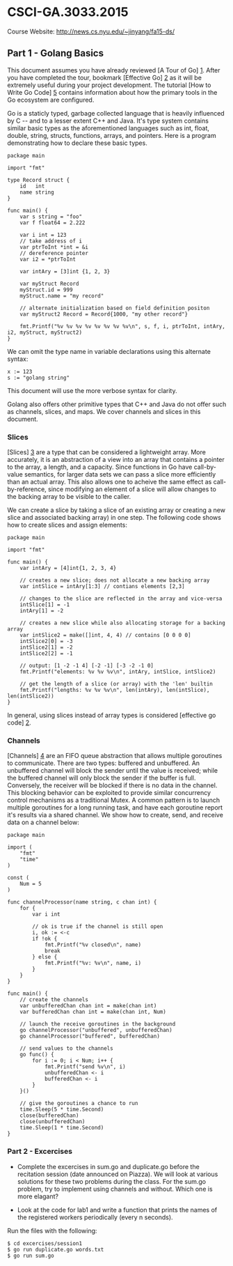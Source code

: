 # CSCI-GA.3033.2015
Course Website: http://news.cs.nyu.edu/~jinyang/fa15-ds/

## Part 1 - Golang Basics

This document assumes you have already reviewed [A Tour of Go] [1]. After you have completed the tour, bookmark [Effective Go] [2] as it will be extremely useful during your project development. The tutorial [How to Write Go Code] [5] contains information about how the primary tools in the Go ecosystem are configured.

Go is a staticly typed, garbage collected language that is heavily influenced by C 
-- and to a lesser extent C++ and Java. It's type system contains similar basic types 
as the aforementioned languages such as int, float, double, string, structs, 
functions, arrays, and pointers. Here is a program demonstrating how to declare these basic types. 

	package main
	
	import "fmt"
	
	type Record struct {
		id   int
		name string
	}
	
	func main() {
		var s string = "foo"
		var f float64 = 2.222
	
		var i int = 123
		// take address of i
		var ptrToInt *int = &i
		// dereference pointer
		var i2 = *ptrToInt

		var intAry = [3]int {1, 2, 3}
	
		var myStruct Record
		myStruct.id = 999
		myStruct.name = "my record"
	
		// alternate initialization based on field definition positon
		var myStruct2 Record = Record{1000, "my other record"}
	
		fmt.Printf("%v %v %v %v %v %v %v %v\n", s, f, i, ptrToInt, intAry, i2, myStruct, myStruct2)
	}

We can omit the type name in variable declarations using this alternate syntax:

	x := 123
	s := "golang string"

This document will use the more verbose syntax for clarity.


Golang also offers other primitive types that C++ and Java do not offer such as channels, slices, and maps. We cover channels and slices in this document.

### Slices
[Slices] [3] are a type that can be considered a lightweight array. More accurately, it is an abstraction of a view into an array that contains a pointer to the array, a length, and a capacity. Since functions in Go have call-by-value semantics, for larger data sets we can pass a slice more efficiently than an actual array. This also allows one to acheive the same effect as call-by-reference, since modifying an element of a slice will allow changes to the backing array to be visible to the caller.

We can create a slice by taking a slice of an existing array or creating a new slice and associated backing array) in one step. The following code shows how to create slices and assign elements:

	package main
	
	import "fmt"
	
	func main() {
		var intAry = [4]int{1, 2, 3, 4}
	
		// creates a new slice; does not allocate a new backing array
		var intSlice = intAry[1:3] // contians elements [2,3]
	
		// changes to the slice are reflected in the array and vice-versa
		intSlice[1] = -1
		intAry[1] = -2
	
		// creates a new slice while also allocating storage for a backing array
		var intSlice2 = make([]int, 4, 4) // contains [0 0 0 0]
		intSlice2[0] = -3
		intSlice2[1] = -2
		intSlice2[2] = -1

		// output: [1 -2 -1 4] [-2 -1] [-3 -2 -1 0]
		fmt.Printf("elements: %v %v %v\n", intAry, intSlice, intSlice2)
	
		// get the length of a slice (or array) with the 'len' builtin
		fmt.Printf("lengths: %v %v %v\n", len(intAry), len(intSlice), len(intSlice2))
	}

In general, using slices instead of array types is considered [effective go code] [2].

### Channels

[Channels] [4] are an FIFO queue abstraction that allows multiple goroutines to communicate. There are two types: buffered and unbuffered. An unbuffered channel will block the sender until the value is received; while the buffered channel will only block the sender if the buffer is full. Conversely, the receiver will be blocked if there is no data in the channel. This blocking behavior can be exploited to provide similar concurrency control mechanisms as a traditional Mutex. A common pattern is to launch multiple goroutines for a long running task, and have each goroutine report it's results via a shared channel. We show how to create, send, and receive data on a channel below:


	package main
	
	import (
		"fmt"
		"time"
	)
	
	const (
		Num = 5
	)
	
	func channelProcessor(name string, c chan int) {
		for {
			var i int
	
			// ok is true if the channel is still open
			i, ok := <-c
			if !ok {
				fmt.Printf("%v closed\n", name)
				break
			} else {
				fmt.Printf("%v: %v\n", name, i)
			}
		}
	}
	
	func main() {
		// create the channels
		var unbufferedChan chan int = make(chan int)
		var bufferedChan chan int = make(chan int, Num)
	
		// launch the receive goroutines in the background
		go channelProcessor("unbuffered", unbufferedChan)
		go channelProcessor("buffered", bufferedChan)
	
		// send values to the channels
		go func() {
			for i := 0; i < Num; i++ {
				fmt.Printf("send %v\n", i)
				unbufferedChan <- i
				bufferedChan <- i
			}
		}()
	
		// give the goroutines a chance to run
		time.Sleep(5 * time.Second)
		close(bufferedChan)
		close(unbufferedChan)
		time.Sleep(1 * time.Second)
	}

### Part 2 - Excercises

- Complete the excercises in sum.go and duplicate.go before the recitation session (date announced on Piazza). We will look at various solutions for these two problems during the class. For the sum.go problem, try to implement using channels and without. Which one is more elagant? 

- Look at the code for lab1 and write a function that prints the names of the registered workers periodically (every n seconds). 


Run the files with the following:

	$ cd excercises/session1
	$ go run duplicate.go words.txt
	$ go run sum.go

<!-- References -->
[1]: https://tour.golang.org/welcome/1 "Tour"
[2]: https://golang.org/doc/effective_go.html  "Effective Go"
[3]: https://golang.org/doc/effective_go.html#slices "Slices" 
[4]: https://golang.org/ref/spec#Channel_types "Channels"
[5]: http://golang.org/doc/code.html "How To Write Go Code"
